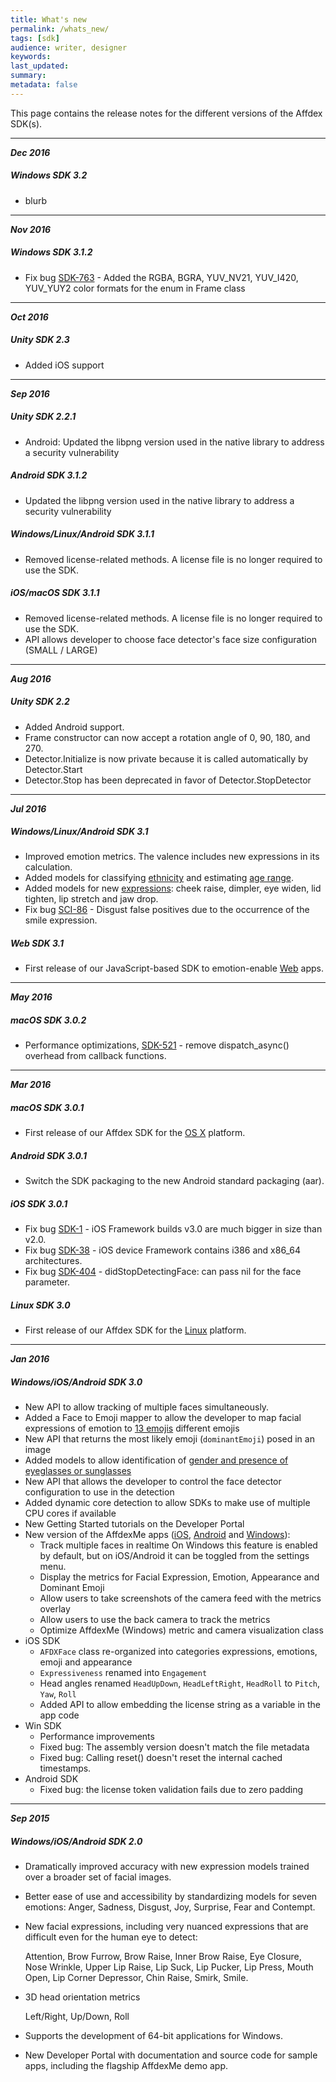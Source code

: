 ```yaml
---
title: What's new
permalink: /whats_new/
tags: [sdk]
audience: writer, designer
keywords:
last_updated:
summary:
metadata: false
---
```


This page contains the release notes for the different versions of the Affdex SDK(s).


---

***Dec 2016***

##### Windows SDK 3.2

* blurb

---

***Nov 2016***

##### Windows SDK 3.1.2

* Fix bug [SDK-763](https://affectiva.atlassian.net/browse/SDK-763) - Added the RGBA, BGRA, YUV_NV21, YUV_I420, YUV_YUY2 color formats for the enum in Frame class

---

***Oct 2016***

##### Unity SDK 2.3

* Added iOS support

---

***Sep 2016***

##### Unity SDK 2.2.1

* Android: Updated the libpng version used in the native library to address a security vulnerability

##### Android SDK 3.1.2

* Updated the libpng version used in the native library to address a security vulnerability

##### Windows/Linux/Android SDK 3.1.1

* Removed license-related methods. A license file is no longer required to use the SDK.

##### iOS/macOS SDK 3.1.1

* Removed license-related methods. A license file is no longer required to use the SDK.
* API allows developer to choose face detector's face size configuration (SMALL / LARGE)

---

***Aug 2016***

##### Unity SDK 2.2

* Added Android support.
* Frame constructor can now accept a rotation angle of 0, 90, 180, and 270.
* Detector.Initialize is now private because it is called automatically by Detector.Start
* Detector.Stop has been deprecated in favor of Detector.StopDetector

---

***Jul 2016***

##### Windows/Linux/Android SDK 3.1

* Improved emotion metrics. The valence includes new expressions in its calculation.
* Added models for classifying [ethnicity](/metrics#appearance) and estimating [age range](/metrics#appearance).
* Added models for new [expressions](/metrics#facial-expressions): cheek raise, dimpler, eye widen, lid tighten, lip stretch and jaw drop.
* Fix bug [SCI-86](https://affectiva.atlassian.net/browse/SCI-86) - Disgust false positives due to the occurrence of the smile expression.  

##### Web SDK 3.1

* First release of our JavaScript-based SDK to emotion-enable [Web](/web) apps.

---

***May 2016***

##### macOS SDK 3.0.2

* Performance optimizations, [SDK-521](https://affectiva.atlassian.net/browse/SDK-521) - remove dispatch_async() overhead from callback functions.

---

***Mar 2016***

##### macOS SDK 3.0.1

* First release of our Affdex SDK for the [OS X](/macos) platform.

##### Android SDK 3.0.1

* Switch the SDK packaging to the new Android standard packaging (aar).

##### iOS SDK 3.0.1

* Fix bug [SDK-1](https://affectiva.atlassian.net/browse/SDK-1) - iOS Framework builds v3.0 are much bigger in size than v2.0.
* Fix bug [SDK-38](https://affectiva.atlassian.net/browse/SDK-38) - iOS device Framework contains i386 and x86_64 architectures.
* Fix bug [SDK-404](https://affectiva.atlassian.net/browse/SDK-404) - didStopDetectingFace: can pass nil for the face parameter.

##### Linux SDK 3.0

* First release of our Affdex SDK for the [Linux](/linux) platform.

---

***Jan 2016***

##### Windows/iOS/Android SDK 3.0

* New API to allow tracking of multiple faces simultaneously.
* Added a Face to Emoji mapper to allow the developer to map facial expressions of emotion to [13 emojis](/metrics#emoji-expressions) different emojis
* New API that returns the most likely emoji (`dominantEmoji`) posed in an image
* Added models to allow identification of [gender and presence of eyeglasses or sunglasses](/metrics#appearance)
* New API that allows the developer to control the face detector configuration to use in the detection
* Added dynamic core detection to allow SDKs to make use of multiple CPU cores if available
* New Getting Started tutorials on the Developer Portal
* New version of the AffdexMe apps ([iOS](https://github.com/Affectiva/ios-sdk-samples/tree/master/apps/AffdexMe), [Android](https://github.com/Affectiva/affdexme-android) and [Windows](https://github.com/Affectiva/win-sdk-samples/tree/master/AffdexMe)):
  * Track multiple faces in realtime
    On Windows this feature is enabled by default, but on iOS/Android it can be toggled from the settings menu.  
  * Display the metrics for Facial Expression, Emotion, Appearance and Dominant Emoji
  * Allow users to take screenshots of the camera feed with the metrics overlay
  * Allow users to use the back camera to track the metrics
  * Optimize AffdexMe (Windows) metric and camera visualization class
* iOS SDK
  * `AFDXFace` class re-organized into categories expressions, emotions, emoji and appearance
  * `Expressiveness` renamed into `Engagement`
  * Head angles renamed `HeadUpDown`, `HeadLeftRight`, `HeadRoll` to `Pitch`, `Yaw`, `Roll`
  * Added API to allow embedding the license string as a variable in the app code
* Win SDK
  * Performance improvements
  * Fixed bug: The assembly version doesn't match the file metadata
  * Fixed bug: Calling reset() doesn't reset the internal cached timestamps.
* Android SDK
  * Fixed bug: the license token validation fails due to zero padding

---

***Sep 2015***

##### Windows/iOS/Android SDK 2.0

* Dramatically improved accuracy with new expression models trained over a broader set of facial images.
* Better ease of use and accessibility by standardizing models for seven
emotions:
  Anger, Sadness, Disgust, Joy, Surprise, Fear and Contempt.
* New facial expressions, including very
nuanced expressions that are difficult even for the human eye to detect:

    Attention, Brow Furrow, Brow Raise, Inner Brow Raise, Eye Closure, Nose Wrinkle, Upper Lip Raise, Lip Suck, Lip Pucker, Lip Press, Mouth Open, Lip Corner Depressor, Chin Raise, Smirk, Smile.
* 3D head orientation metrics

    Left/Right, Up/Down, Roll

* Supports the development of 64-bit applications for Windows.
* New Developer Portal with documentation and source code for sample apps, including the flagship AffdexMe demo app.
